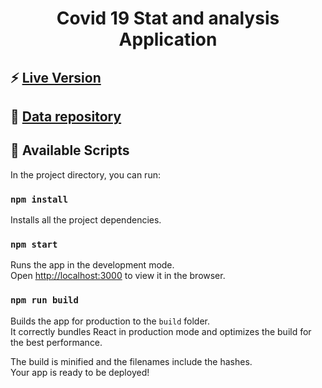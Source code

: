 <h1 align="center">Covid 19 Stat and analysis Application</h1>

## ⚡ [Live Version](https://praty94.github.io/covid-app-isi/)

## 📃 [Data repository](https://github.com/praty94/covid-data-isi)
## :rocket: Available Scripts 

In the project directory, you can run:

### `npm install`

Installs all the project dependencies.<br/>

### `npm start`

Runs the app in the development mode.<br />
Open [http://localhost:3000](http://localhost:3000) to view it in the browser.

### `npm run build`

Builds the app for production to the `build` folder.<br />
It correctly bundles React in production mode and optimizes the build for the best performance.

The build is minified and the filenames include the hashes.<br />
Your app is ready to be deployed!
